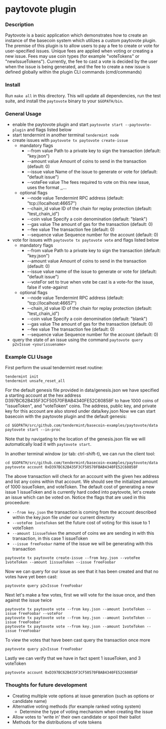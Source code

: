 # paytovote plugin

### Description
Paytovote is a basic application which demonstrates how to create an instance of the basecoin system which
utilizes a custom paytovote plugin. The premise of this plugin is to allow users to pay a fee to create or
vote for user-specified issues. Unique fees are applied when voting or creating a new issue. Fees may use
coin types (for example "voteTokens" or "newIssueTokens"). Currently, the fee to cast a vote is decided by
the user when the issue is being generated, and the fee to create a new issue is defined globally within the
plugin CLI commands (cmd/commands)

### Install
Run `make all` in this directory. This will update all dependencies, run the
test suite, and install the `paytovote` binary to your `$GOPATH/bin`.  

### General Usage
 - enable the paytovote plugin and start `paytovote start --paytovote-plugin` and flags listed below 
 - start tendermint in another terminal `tendermint node`
 - create issues with `paytovote tx paytovote create-issue`
   - mandatory flags
     - --from value         Path to a private key to sign the transaction (default: "key.json")
     - --amount value       Amount of coins to send in the transaction (default: 0)
     - --issue value        Name of the issue to generate or vote for (default: "default issue")
     - --voteFee value      The fees required to  vote on this new issue, uses the format <amt><coin>,<amt2><coin2>,...
   - optional flags
     - --node value         Tendermint RPC address (default: "tcp://localhost:46657")
     - --chain_id value     ID of the chain for replay protection (default: "test_chain_id")
     - --coin value         Specify a coin denomination (default: "blank")
     - --gas value          The amount of gas for the transaction (default: 0)
     - --fee value          The transaction fee (default: 0)
     - --sequence value     Sequence number for the account (default: 0)
 - vote for issues with `paytovote tx paytovote vote` and flags listed below
   - mandatory flags
     - --from value      Path to a private key to sign the transaction (default: "key.json")
     - --amount value    Amount of coins to send in the transaction (default: 0)
     - --issue value     name of the issue to generate or vote for (default: "default issue")
     - --voteFor         set to true when vote be cast is a vote-for the issue, false if vote-against
   - optional flags
     - --node value      Tendermint RPC address (default: "tcp://localhost:46657")
     - --chain_id value  ID of the chain for replay protection (default: "test_chain_id")
     - --coin value      Specify a coin denomination (default: "blank")
     - --gas value       The amount of gas for the transaction (default: 0)
     - --fee value       The transaction fee (default: 0)
     - --sequence value  Sequence number for the account (default: 0)
 - query the state of an issue using the command `paytovote query p2vIssue <yourissuename>`

### Example CLI Usage
First perform the usual tendermint reset routine:

```
tendermint init
tendermint unsafe_reset_all
```

For the default genesis file provided in data/genesis.json we have specified a starting account at the hex 
address D397BC62B435F3CF50570FBAB4340FE52C60858F to have 1000 coins of "issueToken", and "voteToken" coins. 
The address, public key, and private key for this account are also stored under data/key.json
Now we can start basecoin with the paytovote plugin and the default genesis:

```
cd $GOPATH/src/github.com/tendermint/basecoin-examples/paytovote/data
paytovote start --in-proc 
```

Note that by navigating to the location of the genesis.json file we will automatically load it with `paytovote start`.

In another terminal window (or tab: ctrl-shift-t), we can run the client tool:

```
cd $GOPATH/src/github.com/tendermint/basecoin-examples/paytovote/data
paytovote account 0xD397BC62B435F3CF50570FBAB4340FE52C60858F
```

The above transaction will check for an account with the given hex address and list any coins within that account. We should see 
the initialized amount of 1000 issueToken, and voteToken. The default cost of generating a new issue 1 issueToken and is currently
hard coded into paytovote, let's create an issue which can be voted on. Notice the flags that are used in this proceedure:
 - `--from key.json` the transaction is coming from the account described within the key.json file under our current directory
 - `--voteFee 1voteToken` set the future cost of voting for this issue to 1 voteToken
 - `--amount 1issueToken` the amount of coins we are sending in with this transaction, in this case 1 issueToken 
 - `--issue freeFoobar` name of the issue we will be generating with this transaction

```
paytovote tx paytovote create-issue --from key.json --voteFee 1voteToken --amount 1issueToken --issue freeFoobar
```

Now we can query for our issue as see that it has been created and that no votes have yet been cast:

```
paytovote query p2vIssue freeFoobar
```

Next let's make a few votes, first we will vote for the issue once, and then against the issue twice

```
paytovote tx paytovote vote --from key.json --amount 1voteToken --issue freeFoobar --voteFor
paytovote tx paytovote vote --from key.json --amount 1voteToken --issue freeFoobar
paytovote tx paytovote vote --from key.json --amount 1voteToken --issue freeFoobar
```

To view the votes that have been cast query the transaction once more

```
paytovote query p2vIssue freeFoobar
```

Lastly we can verify that we have in fact spent 1 issueToken, and 3 voteToken

```
paytovote account 0xD397BC62B435F3CF50570FBAB4340FE52C60858F
```

### Thoughts for future development
 - Creating multiple vote options at issue generation (such as options or candidate name)
 - Alternative voting methods (for example ranked voting system)
   - Determine the type of voting mechanism when creating the issue
 - Allow votes to 'write in' their own candidate or spoil their ballot
 - Methods for the distributions of vote tokens

